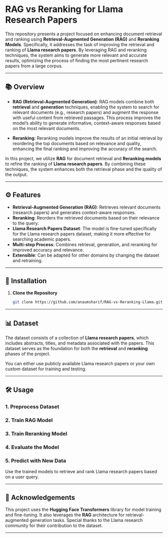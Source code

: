 # RAG vs Reranking for Llama Research Papers

This repository presents a project focused on enhancing document retrieval and ranking using **Retrieval-Augmented Generation (RAG)** and **Reranking Models**. Specifically, it addresses the task of improving the retrieval and ranking of **Llama research papers**. By leveraging RAG and reranking techniques, the system aims to generate more relevant and accurate results, optimizing the process of finding the most pertinent research papers from a large corpus.

---

## 📚 Overview

- **RAG (Retrieval-Augmented Generation)**: RAG models combine both **retrieval** and **generation** techniques, enabling the system to search for relevant documents (e.g., research papers) and augment the response with useful content from retrieved passages. This process improves the model’s ability to generate informative, context-aware responses based on the most relevant documents.

- **Reranking**: Reranking models improve the results of an initial retrieval by reordering the top documents based on relevance and quality, enhancing the final ranking and improving the accuracy of the search.

In this project, we utilize **RAG** for document retrieval and **Reranking models** to refine the ranking of **Llama research papers**. By combining these techniques, the system enhances both the retrieval phase and the quality of the output.

---

## ⚙️ Features

- **Retrieval-Augmented Generation (RAG)**: Retrieves relevant documents (research papers) and generates context-aware responses.
- **Reranking**: Reorders the retrieved documents based on their relevance to the query.
- **Llama Research Papers Dataset**: The model is fine-tuned specifically for the Llama research papers dataset, making it more effective for searching academic papers.
- **Multi-step Process**: Combines retrieval, generation, and reranking for improved accuracy and relevance.
- **Extensible**: Can be adapted for other domains by changing the dataset and retraining.

---

## 🚀 Installation

1. **Clone the Repository**  
   ```bash  
   git clone https://github.com/anaumsharif/RAG-vs-Reranking-Llama.git
   ```

---


## 📊 Dataset

The dataset consists of a collection of **Llama research papers**, which includes abstracts, titles, and metadata associated with the papers. This dataset serves as the foundation for both the **retrieval** and **reranking** phases of the project.

You can either use publicly available Llama research papers or your own custom dataset for training and testing.

---

## 🛠️ Usage

### 1. **Preprocess Dataset**


### 2. **Train RAG Model**



### 3. **Train Reranking Model**


### 4. **Evaluate the Model**



### 5. **Predict with New Data**

Use the trained models to retrieve and rank Llama research papers based on a user query.




---

## 📜 Acknowledgements

This project uses the **Hugging Face Transformers** library for model training and fine-tuning. It also leverages the **RAG** architecture for retrieval-augmented generation tasks. Special thanks to the Llama research community for their contribution to the dataset.

---


